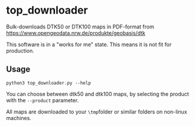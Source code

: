 # top_downloader
Bulk-downloads DTK50 or DTK100 maps in PDF-format from https://www.opengeodata.nrw.de/produkte/geobasis/dtk

This software is in a "works for me" state.
This means it is not fit for production.

## Usage

```
python3 top_downloader.py --help
```

You can choose between dtk50 and dtk100 maps, by selecting the product with the ```--product``` parameter.

All maps are downloaded to your ```\tmp```folder or similar folders on non-linux machines.